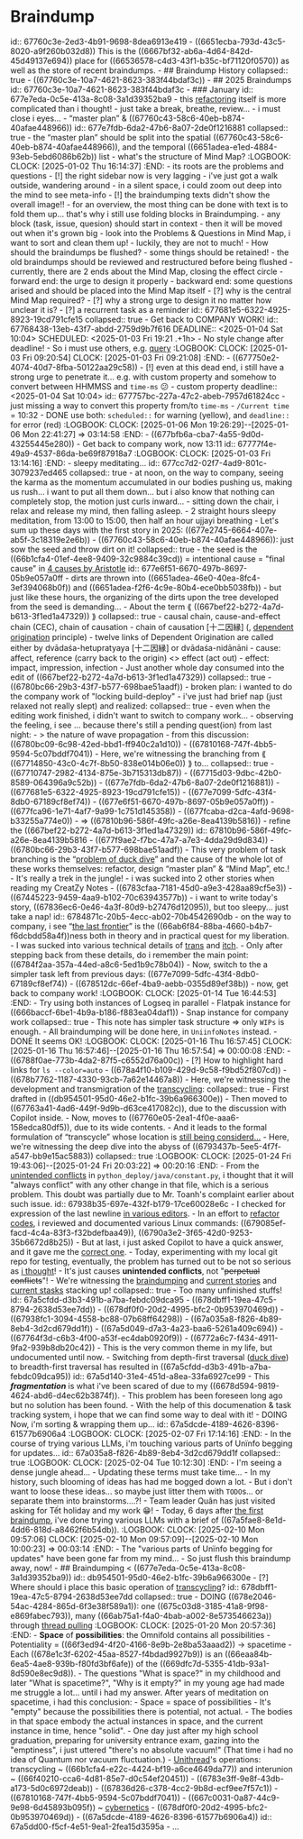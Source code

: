 # Braindump
id:: 67760c3e-2ed3-4b91-9698-8dea6913e419
	- ((6651ecba-793d-43c5-8020-a9f260b032d8)) This is the ((6667bf32-ab6a-4d64-842d-45d49137e694)) place for ((66536578-c4d3-43f1-b35c-bf71120f0570)) as well as the store of recent braindumps.
	- ## Braindump History
	  collapsed:: true
		- ((67760c3e-10a7-4621-8623-383f44bdaf3c))
	- ## 2025 Braindumps
	  id:: 67760c3e-10a7-4621-8623-383f44bdaf3c
	- ### January
	  id:: 677e7eda-0c5e-413a-8c08-3a1d39352ba9
		- this [refactoring](((67710747-2982-4134-875e-3b715313db87))) itself is more complicated than i thought!
		- just take a break, breathe, review...
		- i must close i eyes...
		- “master plan” & ((67760c43-58c6-40eb-b874-40afae448966))
		  id:: 677e7fdb-6da2-47b6-8a07-2de0f1216881
		  collapsed:: true
			- the “master plan” should be split into the spatial ((67760c43-58c6-40eb-b874-40afae448966)), and the temporal ((6651adea-e1ed-4884-93eb-5ebd6086b62b)) list
			- what's the structure of Mind Map?
			  :LOGBOOK:
			  CLOCK: [2025-01-02 Thu 16:14:37]
			  :END:
				- its roots are the problems and questions
			- [!] the right sidebar now is very lagging
			- i've just got a walk outside, wandering around
				- in a silent space, i could zoom out deep into the mind to see meta-info
				- [!] the braindumping texts didn't show the overall image!!
					- for an overview, the most thing can be done with text is to fold them up... that's why i still use folding blocks in Braindumping.
			- any block (task, issue, quesion) should start in context
				- then it will be moved out when it's grown big
			- look into the Problems & Questions in Mind Map, i want to sort and clean them up!
				- luckily, they are not to much!
			- How should the braindumps be flushed?
				- some things should be retained!
				- the old braindumps should be reviewed and restructured before being flushed
			- currently, there are 2 ends about the Mind Map, closing the effect circle
				- forward end: the urge to design it properly
				- backward end: some questions arised and should be placed into the Mind Map itself
					- [?] why is the central Mind Map required?
					- [?] why a strong urge to design it no matter how unclear it is?
		- [?] a recurrent task as a reminder
		  id:: 677681e5-6322-4925-8923-19cd791cfe15
		  collapsed:: true
			- Get back to COMPANY WORK!
			  id:: 67768438-13eb-43f7-abdd-2759d9b7f616
			  DEADLINE:: <2025-01-04 Sat 10:04>
			  SCHEDULED: <2025-01-03 Fri 19:21 .+1h>
			- No style change after deadline!
			- So i must use others, e.g. [query](((677689e6-7163-4e94-ab65-18d3f51e3eb9)))
			  :LOGBOOK:
			  CLOCK: [2025-01-03 Fri 09:20:54]
			  CLOCK: [2025-01-03 Fri 09:21:08]
			  :END:
			- ((677750e2-4074-40d7-8fba-50122aa29c58))
			- [!] even at this dead end, i still have a strong urge to penetrate it... e.g. with custom property and somehow to convert between HHMMSS and `time-ms` 😕
				- custom property
				  deadline:: <2025-01-04 Sat 10:04>
				  id:: 677757bc-227a-47c2-abeb-7957d61824cc
				- just missing a way to convert this property from/to `time-ms`
				- `/Current time` = 10:32
			- DONE use both: `scheduled::` for warning (yellow), and `deadline::` for error (red)
			  :LOGBOOK:
			  CLOCK: [2025-01-06 Mon 19:26:29]--[2025-01-06 Mon 22:41:27] =>  03:14:58
			  :END:
			- ((677bfb6a-cba7-4a55-9d0d-43255445e280))
		- Get back to company work, now 13:11
		  id:: 67777f4e-49a9-4537-86da-be69f87918a7
		  :LOGBOOK:
		  CLOCK: [2025-01-03 Fri 13:14:16]
		  :END:
		- sleepy meditating...
		  id:: 677cc7d2-02f7-4ad9-801c-3079237ed465
		  collapsed:: true
			- at noon, on the way to company, seeing the karma as the momentum accumulated in our bodies pushing us, making us rush... i want to put all them down... but i also know that nothing can completely stop, the motion just curls inward...
			- sitting down the chair, i relax and release my mind, then falling asleep.
			- 2 straight hours sleepy meditation, from 13:00 to 15:00, then half an hour ujjayi breathing
		- Let's sum up these days with the first story in 2025: ((677e2745-6664-407e-ab5f-3c18319e2e6b))
		- ((67760c43-58c6-40eb-b874-40afae448966)): just sow the seed and throw dirt on it!
		  collapsed:: true
			- the seed is the ((66b1cfa4-01ef-4ee8-9409-32c9884c39cd)) = intentional cause = "final cause" in [4 causes by Aristotle](https://en.wikipedia.org/wiki/Four_causes)
			  id:: 677e6f51-6670-497b-8697-05b9e057a0ff
			- dirts are thrown into ((6651adea-46e0-40ea-8fc4-3ef394068b0f)) and ((6651adea-f2f6-4c9e-80b4-ece0bb5038fb))
			- but just like these hours, the organizing of the dirts upon the tree developed from the seed is demanding...
		- About the term ⟪ ((667bef22-b272-4a7d-b613-3f1ed1a47329)) ⟫
		  collapsed:: true
			- causal chain, cause-and-effect chain (CEC), chain of causation
			- chain of causation [十二因縁] (, [dependent origination](https://en.wikipedia.org/wiki/Prat%C4%ABtyasamutp%C4%81da) principle)
				- twelve links of Dependent Origination are called either by dvādaśa-hetupratyaya [十二因縁] or dvādaśa-nidānāni
			- cause: affect, reference (carry back to the origin) <> effect (act out)
			- effect: impact, impression, infection
		- Just another whole day consumed into the edit of ((667bef22-b272-4a7d-b613-3f1ed1a47329))
		  collapsed:: true
			- ((6780bc66-29b3-43f7-b577-698bae51aadf))
			- broken plan: i wanted to do the company work of "locking build-deploy"
		- i've just had brief nap (just relaxed not really slept) and realized:
		  collapsed:: true
			- even when the editing work finished, i didn't want to switch to company work...
			- observing the feeling, i see ... because there's still a pending quest(ion) from last night:
				- > the nature of wave propagation
				- from this discussion: ((6780bc09-6c98-42ed-bbd1-ff940c2a1d10))
				- ((67810168-747f-4bb5-9594-5c07bddf7041))
		- Here, we're witnessing the branching from ⟪ ((67714850-43c0-4c7f-8b50-838e014b06e0)) ⟫ to...
		  collapsed:: true
			- ((67710747-2982-4134-875e-3b715313db87))
			- ((67715d03-9dbc-42b0-8589-064396a9c52b))
				- ((677e7fdb-6da2-47b6-8a07-2de0f1216881))
			- ((677681e5-6322-4925-8923-19cd791cfe15))
				- ((677e7099-5dfc-43f4-8db0-67189cf8ef74))
			- ((677e6f51-6670-497b-8697-05b9e057a0ff))
				- ((677fca96-1e71-4af7-9a99-1c751d145358))
					- ((677fcaba-d2ca-4afd-9698-b33255a774e0))
					- ⇒ ((67810b96-586f-49fc-a26e-8ea4139b5816))
			- refine the ((667bef22-b272-4a7d-b613-3f1ed1a47329))
			  id:: 67810b96-586f-49fc-a26e-8ea4139b5816
				- ((677f9ae2-f7bc-47a7-a7e3-4dda29d9d834))
				- ((6780bc66-29b3-43f7-b577-698bae51aadf))
			- This very problem of task branching is the “[problem of duck dive](((67714850-43c0-4c7f-8b50-838e014b06e0)))” and the cause of the whole lot of these works themselves: refactor, design “master plan” & “Mind Map”, etc.!
				- It's really a trek in the jungle!
		- i was sucked into 2 other stories when reading my CreatZy Notes
			- ((6783cfaa-7181-45d0-a9e3-428aa89cf5e3))
			- ((67445223-9459-4aa9-b102-70c63943577b))
		- i want to write today's story, ((67836ec6-0e46-4a3f-80d9-b27476d12095)), but too sleepy... just take a nap!
		  id:: 6784871c-20b5-4ecc-ab02-70b4542690db
		- on the way to company, i see “[the last frontier](((67836ec6-0e46-4a3f-80d9-b27476d12095)))” is the ((66ab6f84-88ba-4660-b4b7-f6dcbdd58a4f))ness both in theory and in practical quest for my liberation.
			- I was sucked into various  technical details of [trans](((67849429-a90c-45a9-a6ae-dcdd61f7580f))) and [itch](((0f9f9026-152c-46b5-964b-c6e1019cc584))).
			- Only after stepping back from these details, do i remember the main point: ((6784f2aa-357a-44ed-a8c6-5ed1b9c78b04))
		- Now, switch to the a simpler task left from previous days: ((677e7099-5dfc-43f4-8db0-67189cf8ef74))
		- ((678512dc-66ef-4ba9-aebb-0355d89ef38b))
		- now, get back to company work!
		  :LOGBOOK:
		  CLOCK: [2025-01-14 Tue 16:44:53]
		  :END:
		- Try using both instances of Logseq in parallel
			- Flatpak instance for ((666baccf-6be1-4b9a-b186-f883ea04daf1))
			- Snap instance for company work
			  collapsed:: true
				- This note has simpler task structure ⇒ only `WIPs` is enough.
				- All braindumping will be done here, in `UniinfoNotes` instead.
			- DONE It seems OK!
			  :LOGBOOK:
			  CLOCK: [2025-01-16 Thu 16:57:45]
			  CLOCK: [2025-01-16 Thu 16:57:46]--[2025-01-16 Thu 16:57:54] =>  00:00:08
			  :END:
		- ((6788f0ae-773b-4da2-87f5-c6552d76a00c))
		- [?] How to highlight hard links for `ls --color=auto`
			- ((678a4f10-b109-429d-9c58-f9bd52f807cd))
		- ((678b7762-1187-4330-93cb-7a62e14467a8))
		- Here, we're witnessing the development and transmigration of the [transcycling](((678b7762-1187-4330-93cb-7a62e14467a8))):
		  collapsed:: true
			- First drafted in ((db954501-95d0-46e2-b1fc-39b6a966300e))
			- Then moved to ((67763a41-4ad6-449f-9d9b-d63ce417082c)), due to the discussion with Copilot inside.
			- Now, moves to ((67760e05-2ea1-4f0e-aaa6-158edca80df5)), due to its wide contents.
			- And it leads to the formal formulation of “transcycle” whose location is [still being considerd...](((678dbff1-19ea-47c5-8794-2638d53ee7dd)))
		- Here, we're witnessing the deep dive into the abyss of ((6793437b-5ee5-4f7f-a547-bb9e15ac5883))
		  collapsed:: true
		  :LOGBOOK:
		  CLOCK: [2025-01-24 Fri 19:43:06]--[2025-01-24 Fri 20:03:22] =>  00:20:16
		  :END:
			- From the [unintended conflicts](((ed8333ef-b3b6-4d1b-a5e7-3a2fb4e1b286))) in `python_deploy/java/constant.py`, i thought that it will "always conflict" with any other change in that file, which is a serious problem. This doubt was partially due to Mr. Toanh's complaint earlier about such issue.
			  id:: 67938b35-697e-432f-b179-17ce60028e6c
			- I checked for expression of the last newline [in various editors](((616bfc2b-05f2-4a85-a094-dd771aa12cd1))).
			- In an effort to [refactor codes](((b8c17a55-f618-43ed-9826-314412a08965))), i reviewed and documented various Linux commands: ((679085ef-facd-4c4a-83f3-f32bdefbaa49)), ((6790a3e2-3f65-42d0-9253-35b6672d8b25))
				- But at last, i just asked Copilot to have a quick answer, and it gave me the [correct one](((577c2916-d4ca-461d-85b9-f3b2ff7e6b30))).
			- Today, experimenting with my local git repo for testing, eventually, the problem has turned out to be not so serious as [i thought](((67938b35-697e-432f-b179-17ce60028e6c)))!
				- It's just causes **unintended conflicts**, not "~~perpetual conflicts~~"!
		- We're witnessing the [braindumping](((db954501-95d0-46e2-b1fc-39b6a966300e))) and [current stories](((6788f004-d3df-41d4-afc8-c8c5ea52c51c))) and [current stasks](((677630fe-ea99-436f-b39f-8bd2295e2eaf))) stacking up!
		  collapsed:: true
			- Too many unfinished stuffs!
			  id:: 67a5cfdd-d3b3-491b-a7ba-febdc09dca95
				- ((678dbff1-19ea-47c5-8794-2638d53ee7dd))
				- ((678df0f0-20d2-4995-bfc2-0b953970469d))
				- ((67938fc1-3094-4558-bc88-07b68ff64298))
				- ((67a035a8-f826-4b89-8eb4-3d2cd679dd1f))
				- ((67a5d049-d7a3-4a23-baa6-5261a409c694))
				- ((67764f3d-c6b3-4f00-a53f-ec4dab0920f9))
				- ((6772a6c7-f434-4911-9fa2-939b8db20c42))
			- This is the very common theme in my life, but undocumented until now.
			- Switching from depth-first traversal ([duck dive](((67714850-43c0-4c7f-8b50-838e014b06e0)))) to breadth-first traversal has resulted in ((67a5cfdd-d3b3-491b-a7ba-febdc09dca95))
			  id:: 67a5d140-31e4-451d-a8ea-33fa6927ce99
				- This ***fragmentation*** is what i've been scared of due to my ((6678d594-9819-4624-abd6-d4ec62b3874f)).
				- This problem has been foreseen long ago but no solution has been found.
				- With the help of this documenation & task tracking system, i hope that we can find some way to deal with it!
				- DOING Now, i'm sorting & wrapping them up...
				  id:: 67a5dcde-4189-4626-8396-61577b6906a4
				  :LOGBOOK:
				  CLOCK: [2025-02-07 Fri 17:14:16]
				  :END:
		- In the course of trying various LLMs, i'm touching various parts of Unïnfo begging for updates...
		  id:: 67a035a8-f826-4b89-8eb4-3d2cd679dd1f
		  collapsed:: true
		  :LOGBOOK:
		  CLOCK: [2025-02-04 Tue 10:12:30]
		  :END:
			- I'm seeing a dense jungle ahead...
				- Updating these terms must take time...
				- In my history, such blooming of ideas has had me bogged down a lot.
			- But i don't want to loose these ideas... so maybe just litter them with `TODO`s... or separate them into brainstorms....?!
			- Team leader Quân has just visited asking for Tết holiday and my work 😁!
			- Today, 6 days after [the first braindump](((67a035a8-f826-4b89-8eb4-3d2cd679dd1f))), i've done trying various LLMs with a brief of ((67a5fae8-8e1d-4dd6-818d-a8462f6b54db)).
			  :LOGBOOK:
			  CLOCK: [2025-02-10 Mon 09:57:06]
			  CLOCK: [2025-02-10 Mon 09:57:09]--[2025-02-10 Mon 10:00:23] =>  00:03:14
			  :END:
			- The "various parts of Unïnfo begging for updates" have been gone far from my mind...
			- So just flush this braindump away, now!
	- ## Braindumping < ((677e7eda-0c5e-413a-8c08-3a1d39352ba9))
	  id:: db954501-95d0-46e2-b1fc-39b6a966300e
		- [?] Where should i place this basic operation of [transcycling](((678b7762-1187-4330-93cb-7a62e14467a8)))?
		  id:: 678dbff1-19ea-47c5-8794-2638d53ee7dd
		  collapsed:: true
			- DOING ((678e2046-54ac-4284-865d-6f3e38f589a1)): one ((675c03d8-3185-41a8-9f98-e869fabec793)), many ((66ab75a1-f4a0-4bab-a002-8e573546623a)) through [thread pulling](((6772a6cd-5b37-43ab-b8cb-b9656d26fdcc)))
			  :LOGBOOK:
			  CLOCK: [2025-01-20 Mon 20:57:36]
			  :END:
				- **Space** of **possibilities**: the Omnifold contains all possibilities
					- Potentiality = ((66f3ed94-4f20-4166-8e9b-2e8ba53aaad2)) → spacetime
				- Each ((678e1c3f-6202-45aa-8527-f4bdad9927b9)) is an ((66eaa84b-6ea5-4ae8-939b-f80fd3bf6afe)) of the ((669dfc7d-5355-41db-93a1-8d590e8ec9d8)).
				- The questions "What is space?" in my childhood and later "What is spacetime?", "Why is it empty?" in my young age had made me struggle a lot... until i had my answer. After years of meditation on spacetime, i had this conclusion:
					- Space = space of possibilities
					- It's "empty" because the possibilities there is potential, not actual.
					- The bodies in that space embody the actual instances in space, and the current instance in time, hence "solid".
					- One day just after my high school graduation, preparing for university entrance exam, gazing into the "emptiness", i just uttered "there's no absolute vacuum!" (That time i had no idea of Quantum nor vacuum fluctuation.)
			- [Unithread](((66ac41d1-09e7-44b1-9290-ea7d5f02a817)))'s operations: transcycling ~ ((66b1cfa4-e22c-4424-bf19-a6ce4649da77)) and interunion ~ ((66f40210-cca6-4d81-85e7-d0c54ef20451))
			- ((6783e3ff-9e8f-43db-a173-5d0c6972deab))
			- ((67836d26-c378-4cc2-9b8d-ecf9ee7f57c1))
			- ((67810168-747f-4bb5-9594-5c07bddf7041))
			- ((667c0031-0a87-44c9-9e98-6d45893b095f)) ~ [cybernetics](https://en.wikipedia.org/wiki/Cybernetics)
		- ((678df0f0-20d2-4995-bfc2-0b953970469d))
		- ((67a5dcde-4189-4626-8396-61577b6906a4))
		  id:: 67a5dd00-f5cf-4e51-9ea1-2fea15d3595a
		- ...